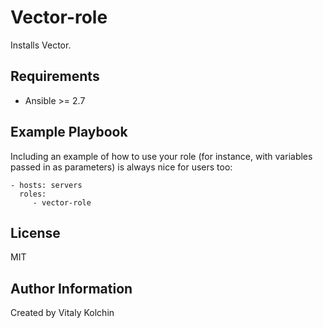 Vector-role
=========

Installs Vector.

Requirements
------------

* Ansible >= 2.7

Example Playbook
----------------

Including an example of how to use your role (for instance, with variables passed in as parameters) is always nice for users too:

    - hosts: servers
      roles:
         - vector-role

License
-------

MIT

Author Information
------------------

Created by Vitaly Kolchin